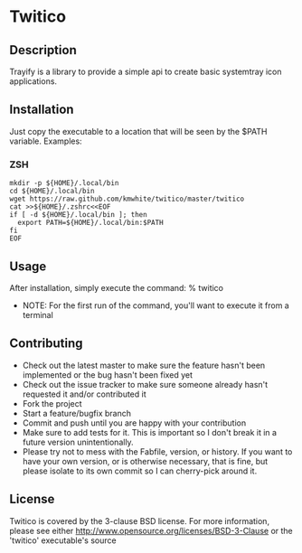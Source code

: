 # Twitico #

## Description ##

Trayify is a library to provide a simple api to create basic systemtray icon applications.

## Installation ##

Just copy the executable to a location that will be seen by the $PATH variable. Examples:

### ZSH ###

    mkdir -p ${HOME}/.local/bin
    cd ${HOME}/.local/bin
    wget https://raw.github.com/kmwhite/twitico/master/twitico
    cat >>${HOME}/.zshrc<<EOF
    if [ -d ${HOME}/.local/bin ]; then
      export PATH=${HOME}/.local/bin:$PATH
    fi
    EOF

## Usage ##

After installation, simply execute the command:
    % twitico

* NOTE: For the first run of the command, you'll want to execute it from a terminal

## Contributing ##

* Check out the latest master to make sure the feature hasn't been implemented or the bug hasn't been fixed yet
* Check out the issue tracker to make sure someone already hasn't requested it and/or contributed it
* Fork the project
* Start a feature/bugfix branch
* Commit and push until you are happy with your contribution
* Make sure to add tests for it. This is important so I don't break it in a future version unintentionally.
* Please try not to mess with the Fabfile, version, or history. If you want to have your own version, or is otherwise necessary, that is fine, but please isolate to its own commit so I can cherry-pick around it.

## License ##
Twitico is covered by the 3-clause BSD license. For more information, please see either http://www.opensource.org/licenses/BSD-3-Clause or the 'twitico' executable's source
